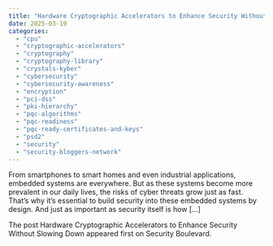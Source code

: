```yaml
---
title: "Hardware Cryptographic Accelerators to Enhance Security Without Slowing Down"
date: 2025-03-19
categories: 
  - "cpu"
  - "cryptographic-accelerators"
  - "cryptography"
  - "cryptography-library"
  - "crystals-kyber"
  - "cybersecurity"
  - "cybersecurity-awareness"
  - "encryption"
  - "pci-dss"
  - "pki-hierarchy"
  - "pqc-algorithms"
  - "pqc-readiness"
  - "pqc-ready-certificates-and-keys"
  - "psd2"
  - "security"
  - "security-bloggers-network"
---
```


From smartphones to smart homes and even industrial applications, embedded systems are everywhere. But as these systems become more prevalent in our daily lives, the risks of cyber threats grow just as fast. That’s why it’s essential to build security into these embedded systems by design. And just as important as security itself is how \[…\]

The post Hardware Cryptographic Accelerators to Enhance Security Without Slowing Down appeared first on Security Boulevard.
